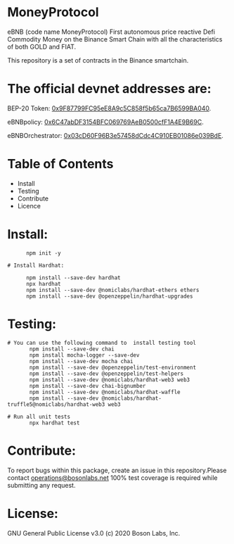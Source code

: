 # MoneyProtocol

eBNB (code name MoneyProtocol) First autonomous price reactive Defi Commodity Money on the Binance Smart Chain with all the characteristics of both GOLD and FIAT.

This repository is a set of contracts in the Binance smartchain.

# The official devnet addresses are:
 BEP-20 Token: [0x9F87799FC95eE8A9c5C858f5b65ca7B6599BA040](https://testnet.bscscan.com/address/0x9F87799FC95eE8A9c5C858f5b65ca7B6599BA040#code).
 
 eBNBpolicy:  [0x6C47abDF3154BFC069769AeB0500cfF1A4E9B69C](https://testnet.bscscan.com/address/0x6C47abDF3154BFC069769AeB0500cfF1A4E9B69C#readProxyContract).
 
 eBNBOrchestrator: [0x03cD60F96B3e57458dCdc4C910EB01086e039BdE](https://testnet.bscscan.com/address/0x03cD60F96B3e57458dCdc4C910EB01086e039BdE#readProxyContract). 

# Table of Contents
  - Install
  - Testing
  - Contribute
  - Licence

# Install:

          npm init -y
          
    # Install Hardhat:  
  
          npm install --save-dev hardhat
          npx hardhat
          npm install --save-dev @nomiclabs/hardhat-ethers ethers
          npm install --save-dev @openzeppelin/hardhat-upgrades

# Testing:
    # You can use the following command to  install testing tool  
           npm install --save-dev chai
           npm install mocha-logger --save-dev
           npm install --save-dev mocha chai
           npm install --save-dev @openzeppelin/test-environment  
           npm install --save-dev @openzeppelin/test-helpers   
           npm install --save-dev @nomiclabs/hardhat-web3 web3    
           npm install --save-dev chai-bignumber                  
           npm install --save-dev @nomiclabs/hardhat-waffle   
           npm install --save-dev @nomiclabs/hardhat-truffle5@nomiclabs/hardhat-web3 web3               
     
    # Run all unit tests
           npx hardhat test
   
# Contribute:
To report bugs within this package, create an issue in this repository.Please contact operations@bosonlabs.net 
100% test coverage is required while submitting any request.	

# License:
GNU General Public License v3.0 (c) 2020 Boson Labs, Inc.

